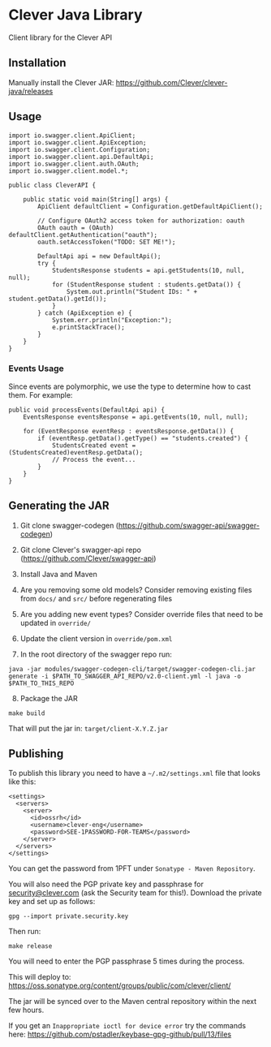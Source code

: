 # Clever Java Library

Client library for the Clever API

## Installation

Manually install the Clever JAR: https://github.com/Clever/clever-java/releases


## Usage
```
import io.swagger.client.ApiClient;
import io.swagger.client.ApiException;
import io.swagger.client.Configuration;
import io.swagger.client.api.DefaultApi;
import io.swagger.client.auth.OAuth;
import io.swagger.client.model.*;

public class CleverAPI {

    public static void main(String[] args) {
        ApiClient defaultClient = Configuration.getDefaultApiClient();

        // Configure OAuth2 access token for authorization: oauth
        OAuth oauth = (OAuth) defaultClient.getAuthentication("oauth");
        oauth.setAccessToken("TODO: SET ME!");

        DefaultApi api = new DefaultApi();
        try {
            StudentsResponse students = api.getStudents(10, null, null);
            for (StudentResponse student : students.getData()) {
                System.out.println("Student IDs: " + student.getData().getId());
            }
        } catch (ApiException e) {
            System.err.println("Exception:");
            e.printStackTrace();
        }
    }
}
```

### Events Usage
Since events are polymorphic, we use the type to determine how to cast them. For example:
```
public void processEvents(DefaultApi api) {
    EventsResponse eventsResponse = api.getEvents(10, null, null);

    for (EventResponse eventResp : eventsResponse.getData()) {
        if (eventResp.getData().getType() == "students.created") {
            StudentsCreated event = (StudentsCreated)eventResp.getData();
            // Process the event...
        }
    }
}
```

## Generating the JAR
1. Git clone swagger-codegen (https://github.com/swagger-api/swagger-codegen)

2. Git clone Clever's swagger-api repo (https://github.com/Clever/swagger-api)

3. Install Java and Maven

4. Are you removing some old models? Consider removing existing files from `docs/` and `src/` before regenerating files

5. Are you adding new event types? Consider override files that need to be updated in `override/`

6. Update the client version in `override/pom.xml`

7. In the root directory of the swagger repo run:
```
java -jar modules/swagger-codegen-cli/target/swagger-codegen-cli.jar generate -i $PATH_TO_SWAGGER_API_REPO/v2.0-client.yml -l java -o $PATH_TO_THIS_REPO
```

8. Package the JAR

```
make build
```

That will put the jar in: `target/client-X.Y.Z.jar`


## Publishing

To publish this library you need to have a `~/.m2/settings.xml` file that looks like this:
```
<settings>
  <servers>
    <server>
      <id>ossrh</id>
      <username>clever-eng</username>
      <password>SEE-1PASSWORD-FOR-TEAMS</password>
    </server>
  </servers>
</settings>
```
You can get the password from 1PFT under `Sonatype - Maven Repository`.

You will also need the PGP private key and passphrase for security@clever.com (ask the Security team for this!). Download the private key and set up as follows:
```
gpg --import private.security.key
```

Then run:
```
make release
```

You will need to enter the PGP passphrase 5 times during the process.

This will deploy to: https://oss.sonatype.org/content/groups/public/com/clever/client/

The jar will be synced over to the Maven central repository within the next few hours.

If you get an `Inappropriate ioctl for device error` try the commands here: https://github.com/pstadler/keybase-gpg-github/pull/13/files
